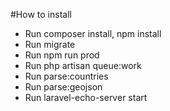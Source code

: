 #How to install

- Run composer install, npm install
- Run migrate
- Run npm run prod
- Run php artisan queue:work
- Run parse:countries
- Run parse:geojson
- Run laravel-echo-server start